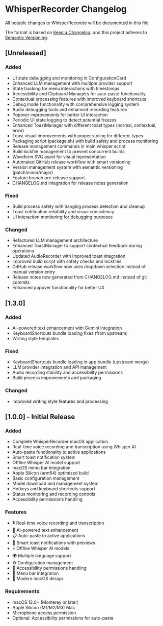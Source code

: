 # WhisperRecorder Changelog

All notable changes to WhisperRecorder will be documented in this file.

The format is based on [Keep a Changelog](https://keepachangelog.com/en/1.0.0/),
and this project adheres to [Semantic Versioning](https://semver.org/spec/v2.0.0.html).

## [Unreleased]

### Added

- UI state debugging and monitoring in ConfigurationCard
- Enhanced LLM management with multiple provider support
- State tracking for menu interactions with timestamps
- Accessibility and Clipboard Managers for auto-paste functionality
- Contextual processing features with improved keyboard shortcuts
- Debug mode functionality with comprehensive logging system
- Audio debugging tools and enhanced recording features
- Popover improvements for better UI interaction
- Periodic UI state logging to detect potential freezes
- Enhanced ToastManager with different toast types (normal, contextual, error)
- Toast visual improvements with proper styling for different types
- Packaging script (package.sh) with build safety and process monitoring
- Release management commands in main whisper script
- Build lockfile management to prevent concurrent builds
- Waveform SVG asset for visual representation
- Automated GitHub release workflow with smart versioning
- Version management system with semantic versioning (patch/minor/major)
- Feature branch pre-release support
- CHANGELOG.md integration for release notes generation

### Fixed

- Build process safety with hanging process detection and cleanup
- Toast notification reliability and visual consistency
- UI interaction monitoring for debugging purposes

### Changed

- Refactored LLM management architecture
- Enhanced ToastManager to support contextual feedback during operations
- Updated AudioRecorder with improved toast integration
- Improved build script with safety checks and lockfiles
- GitHub release workflow now uses dropdown selection instead of manual version entry
- Release notes now generated from CHANGELOG.md instead of git commits
- Enhanced popover functionality for better UX

## [1.3.0]

### Added

- AI-powered text enhancement with Gemini integration
- KeyboardShortcuts bundle loading fixes (from upstream)
- Writing style templates

### Fixed

- KeyboardShortcuts bundle loading in app bundle (upstream merge)
- LLM provider integration and API management
- Audio recording stability and accessibility permissions
- Build process improvements and packaging

### Changed

- Improved writing style features and processing

## [1.0.0] - Initial Release

### Added

- Complete WhisperRecorder macOS application
- Real-time voice recording and transcription using Whisper AI
- Auto-paste functionality to active applications
- Smart toast notification system
- Offline Whisper AI model support
- macOS menu bar integration
- Apple Silicon (arm64) optimized build
- Basic configuration management
- Model download and management system
- Hotkeys and keyboard shortcuts support
- Status monitoring and recording controls
- Accessibility permissions handling

### Features

- 🎙️ Real-time voice recording and transcription
- 🤖 AI-powered text enhancement
- 📋 Auto-paste to active applications
- 💬 Smart toast notifications with previews
- ⚡ Offline Whisper AI models
- 🌍 Multiple language support
- ⚙️ Configuration management
- 🔐 Accessibility permissions handling
- 📱 Menu bar integration
- 🎨 Modern macOS design

### Requirements

- macOS 12.0+ (Monterey or later)
- Apple Silicon (M1/M2/M3) Mac
- Microphone access permission
- Optional: Accessibility permissions for auto-paste
